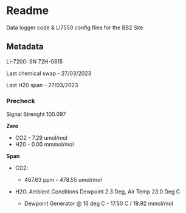 # Readme

Data logger code & LI7550 config files for the BB2 Site

## Metadata

LI-7200: SN 72H-0815

Last chemical swap - 27/03/2023

Last H20 span - 27/03/2023

### Precheck

Signal Strenght 100.097

**Zero**

* CO2 - 7.29 umol/mol
* H20 - 0.00 mmmol/mol

**Span**

* CO2: 
    * 467.63 ppm - 478.55 umol/mol

* H20: Ambient Conditions Dewpoint 2.3 Deg, Air Temp 23.0 Deg C
    * Dewpoint Generator @ 16 deg C - 17.50 C / 19.92 mmol/mol